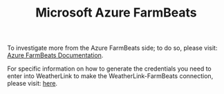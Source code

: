 ﻿---
title: Microsoft Azure FarmBeats
permalink: /ms
classes: wide
header:
  overlay_color: "#000000"
  overlay_filter: "0.0"
  overlay_image: /assets/vendor/weatherlink/images/landing.jpg
---
  
To investigate more from the Azure FarmBeats side; to do so, please visit: [Azure FarmBeats Documentation](https://aka.ms/FarmBeatsdocumentation).

For specific information on how to generate the credentials you need to enter into WeatherLink to make the WeatherLink-FarmBeats connection,
please visit: [here](https://docs.microsoft.com/en-us/azure/industry/agriculture/get-sensor-data-from-sensor-partner).

